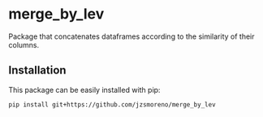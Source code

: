 # merge_by_lev
Package that concatenates dataframes according to the similarity of their columns.

## Installation

This package can be easily installed with pip:
```bash
pip install git+https://github.com/jzsmoreno/merge_by_lev
```
